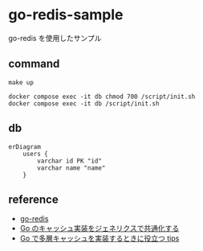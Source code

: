 # go-redis-sample

go-redis を使用したサンプル

## command

```
make up

docker compose exec -it db chmod 700 /script/init.sh
docker compose exec -it db /script/init.sh
```

## db

```mermaid
erDiagram
    users {
        varchar id PK "id"
        varchar name "name"
    }
```

## reference

- [go-redis](https://github.com/redis/go-redis)
- [Go のキャッシュ実装をジェネリクスで共通化する](https://tech.anti-pattern.co.jp/go-cache-gen/)
- [Go で多層キャッシュを実装するときに役立つ tips](https://tech.gunosy.io/entry/go-multi-layered-cache-tips#f-9022270a)
